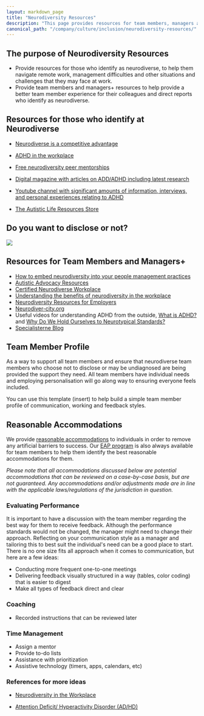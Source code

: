 ```yaml
---
layout: markdown_page
title: "Neurodiversity Resources"
description: "This page provides resources for team members, managers and those who identify as neurodiverse"
canonical_path: "/company/culture/inclusion/neurodiversity-resources/"
---
```


## The purpose of Neurodiversity Resources 

- Provide resources for those who identify as neurodiverse, to help them navigate remote work, management difficulties and other situations and challenges that they may face at work. 
- Provide team members and managers+ resources to help provide a better team member experience for their colleagues and direct reports who identify as neurodiverse. 

## Resources for those who identify at Neurodiverse
- [Neurodiverse is a competitive advantage](https://hbr.org/2017/05/neurodiversity-as-a-competitive-advantage)
- [ADHD in the workplace](https://www.webmd.com/add-adhd/adhd-in-the-workplace)
- [Free neurodiversity peer mentorships](https://www.neurodiver-city.org/)
- [Digital magazine with articles on ADD/ADHD including latest research](https://www.additudemag.com/)
- [Youtube channel with significant amounts of information, interviews, and personal experiences relating to ADHD](https://www.youtube.com/c/HowtoADHD)

- [The Autistic Life Resources Store](https://www.theautistic.life/shop?Collection=Worksheets)

## Do you want to disclose or not?
 
[![](https://mermaid.ink/img/pako:eNp1VMtu2zAQ_JWFLr0k_QAfatRRYvcVBGgugZzDmlxLhCVS5cOGEeffuxQpQQ4Qn2R6ODM7s9ZbIYykYlHUFvsGnsutBv58rzbo4GwCdKixJgvCdB1pTxKMBm9ReQeWWown3kSoBU3BGqmOZJ3yZ1A6IVS8kSE92b2xTCpo-QpZ7Pb22-WF3AVWLHukQdfSv0Ausp-MPQAKNmDkQOaAKRKd60movRIfpVmuU17VbG8uCco5Zl3C60z50VzgrvqDZ9DGM1EaSConWuMI0INvlAOvOsrXVpPhMhn2DTFStKg6BzsiDS70vbHR_u6crOYgl3OOKH1f3fFISlKEHJSuAcfhhznnk8NJ-cYEP7oLlkfaD3lJM9jfE7WxK77pcdeOjsvJ8UP1wmiBbNGbHhqaKCzUBlsHcVYDNfnPQn-8yvorlEO3zKfaFk6o_Ty_5dxBnHddZfxgdR4NNx1aDozG9FhiGi_TyZg154PuylJyKrJT1DJ1puKO7lsSsQhex7Xyv3H3xcER27gH2dsDe4NNxfmMK7nhk_S0jr-l6H4O0blmcCnG0rKzWFz2-rGDMc7oPE824OKqvc5VYjy_pn4mBV7ytBixfd6OJzI9s64Ci5Jz8ITWa8ZxGFGi_LGCZ8IOcBdX5brEFA1xyLxeJxz-Kdj31qBorsrIxoqboiP-8yjJ74i3eLYt-H5H22LBjxLtYVts9TvjQs8idC-VN7ZYeBvopsDgzd-zFuP3hCkV8uumS4fv_wEf0Zan)](https://mermaid.live/edit/#pako:eNp1VMtu2zAQ_JWFLr0k_QAfatRRYvcVBGgugZzDmlxLhCVS5cOGEeffuxQpQQ4Qn2R6ODM7s9ZbIYykYlHUFvsGnsutBv58rzbo4GwCdKixJgvCdB1pTxKMBm9ReQeWWown3kSoBU3BGqmOZJ3yZ1A6IVS8kSE92b2xTCpo-QpZ7Pb22-WF3AVWLHukQdfSv0Ausp-MPQAKNmDkQOaAKRKd60movRIfpVmuU17VbG8uCco5Zl3C60z50VzgrvqDZ9DGM1EaSConWuMI0INvlAOvOsrXVpPhMhn2DTFStKg6BzsiDS70vbHR_u6crOYgl3OOKH1f3fFISlKEHJSuAcfhhznnk8NJ-cYEP7oLlkfaD3lJM9jfE7WxK77pcdeOjsvJ8UP1wmiBbNGbHhqaKCzUBlsHcVYDNfnPQn-8yvorlEO3zKfaFk6o_Ty_5dxBnHddZfxgdR4NNx1aDozG9FhiGi_TyZg154PuylJyKrJT1DJ1puKO7lsSsQhex7Xyv3H3xcER27gH2dsDe4NNxfmMK7nhk_S0jr-l6H4O0blmcCnG0rKzWFz2-rGDMc7oPE824OKqvc5VYjy_pn4mBV7ytBixfd6OJzI9s64Ci5Jz8ITWa8ZxGFGi_LGCZ8IOcBdX5brEFA1xyLxeJxz-Kdj31qBorsrIxoqboiP-8yjJ74i3eLYt-H5H22LBjxLtYVts9TvjQs8idC-VN7ZYeBvopsDgzd-zFuP3hCkV8uumS4fv_wEf0Zan)

## Resources for Team Members and Managers+

- [How to embed neurodiversity into your people management practices](https://www.hrzone.com/perform/people/how-to-embed-neurodiversity-into-your-people-management-practices)
- [Autistic Advocacy Resources](https://autisticadvocacy.org/resources/accessibility/)
- [Certified Neurodiverse Workplace](https://ibcces.org/certified-neurodiverse-workplace/)
- [Understanding the benefits of neurodiversity in the workplace](https://www.hays.com.au/blog/insights/understanding-the-benefits-of-neurodiversity-in-the-workplace)
- [Neurodiversity Resources for Employers](https://www.neurodiversityhub.org/resources-for-employers)
- [Neurodiver-city.org](https://www.neurodiver-city.org/)
- Useful videos for understanding ADHD from the outside, [What is ADHD?](https://www.youtube.com/watch?v=xMWtGozn5jU) and [Why Do We Hold Ourselves to Neurotypical Standards?](https://www.youtube.com/watch?v=IMeCxDQZeqY) 
- [Specialisterne Blog](https://www.us.specialisterne.com/category/blog/)

## Team Member Profile 

As a way to support all team members and ensure that neurodiverse team members who choose not to disclose or may be undiagnosed are being provided the support they need. All team members have individual needs and employing personalisation will go along way to ensuring everyone feels included. 

You can use this template (insert) to help build a simple team member profile of communication, working and feedback styles. 

## Reasonable Accommodations

We provide [reasonable accommodations](/handbook/people-policies/inc-usa/#reasonable-accommodation) to individuals in order to remove any artificial barriers to success.  Our [EAP program](https://about.gitlab.com/handbook/total-rewards/benefits/modern-health/) is also always available for team members to help them identify the best reasonable accommodations for them.

_Please note that all accommodations discussed below are potential accommodations that can be reviewed on a case-by-case basis, but are not guaranteed. Any accommodations and/or adjustments made are in line with the applicable laws/regulations of the jurisdiction in question._

### Evaluating Performance

It is important to have a discussion with the team member regarding the best way for them to receive feedback.  Although the performance standards would not be changed, the manager might need to change their approach. Reflecting on your communication style as a manager and tailoring this to best suit the individual's need can be a good place to start. There is no one size fits all approach when it comes to communication, but here are a few ideas:

* Conducting more frequent one-to-one meetings
* Delivering feedback visually structured in a way (tables, color coding) that is easier to digest 
* Make all types of feedback direct and clear

### Coaching

* Recorded instructions that can be reviewed later

### Time Management

 * Assign a mentor
 * Provide to-do lists
 * Assistance with prioritization
 * Assistive technology (timers, apps, calendars, etc)

### References for more ideas

 * [Neurodiversity in the Workplace](https://askearn.org/topics/neurodiversity-in-the-workplace/#1557151728256-a74a15bb-64c5)

* [Attention Deficit/ Hyperactivity Disorder (AD/HD)](https://askjan.org/disabilities/Attention-Deficit-Hyperactivity-Disorder-AD-HD.cfm)


